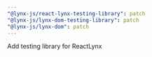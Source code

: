 ```yaml
---
"@lynx-js/react-lynx-testing-library": patch
"@lynx-js/lynx-dom-testing-library": patch
"@lynx-js/lynx-dom": patch
---
```


Add testing library for ReactLynx
